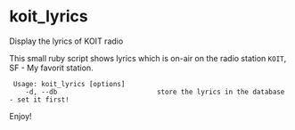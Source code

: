 koit_lyrics
===========

Display the lyrics of KOIT radio

This small ruby script shows lyrics which is on-air on the radio station `KOIT`, SF - My favorit station.


```
 Usage: koit_lyrics [options]
    -d, --db                         store the lyrics in the database - set it first!
```

Enjoy!

